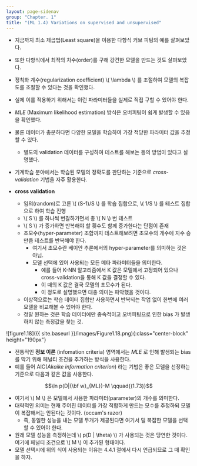 ```yaml
---
layout: page-sidenav
group: "Chapter. 1"
title: "(ML 1.4) Variations on supervised and unsupervised"
---
```


- 지금까지 최소 제곱법(Least square)을 이용한 다항식 커브 피팅의 예를 살펴보았다.
- 또한 다항식에서 최적의 차수(order)를 구해 강건한 모델을 만드는 것도 살펴보았다.
- 정칙화 계수(regularization coefficient) \\( \lambda \\) 를 조절하여 모델의 복잡도를 조절할 수 있다는 것을 확인했다.
- 실제 이를 적용하기 위해서는 이런 파라미터들을 실제로 직접 구할 수 있어야 한다.

- *MLE* (Maximum likelihood estimation) 방식은 오버피팅이 쉽게 발생할 수 있음을 확인했다.
- 물론 데이터가 충분하다면 다양한 모델을 학습하여 가장 적당한 파라미터 값을 추정할 수 있다.
    - 별도의 validation 데이터를 구성하여 테스트를 해보는 등의 방법이 있다고 설명했다.
- 기계학습 분야에서는 학습된 모델의 정확도를 판단하는 기준으로 *cross-validation* 기법을 자주 활용한다.

- **cross validation**
    - 임의(random)로 고른 \\( (S-1)/S \\) 를 학습 집합으로, \\( 1/S \\) 를 테스트 집합으로 하여 학습 진행
    - \\( S \\) 를 하나씩 번갈하가면서 총 \\( N \\) 번 테스트
    - \\( S \\) 가 증가하면 반복해야 할 횟수도 함께 증가한다는 단점이 존재
    - 초모수(hyper-parameter) 조합까지 테스트해보려면 초모수의 개수에 지수 승만큼 테스트를 반복해야 한다.
        - 여기서 초모수란 베이안 추론에서의 hyper-parameter를 의미하는 것은 아님.
        - 모델 선택에 있어 사용되는 모든 메타 파라미터들을 의미한다.
            - 예를 들어 K-NN 알고리즘에서 K 값은 모델에서 고정되어 있으나 cross-validation을 통해 K 값을 결정할 수 있다.
            - 이 때의 K 값은 결국 모델의 초모수가 된다.
            - 이 정도로 설명했으면 대충 의미는 파악했을 것이다.
    - 이상적으로는 학습 데이터 집합만 사용하면서 반복되는 작업 없이 한번에 여러 모델을 비교해볼 수 있어야 한다.
    - 정말 원하는 것은 학습 데이터에만 종속적이고 오버피팅으로 인한 bias 가 발생하지 않는 측정값을 찾는 것.

![figure1.18]({{ site.baseurl }}/images/Figure1.18.png){:class="center-block" height="190px"}
  
- 전통적인 **정보 이론** (infomation criteria) 영역에서는 *MLE* 로 인해 발생되는 bias를 막기 위해 페널티 조건을 추가하는 방식을 사용한다.
- 예를 들어 AIC(*Akaike information criterion*) 라는 기법은 좋은 모델을 선정하는 기준으로 다음과 같은 값을 사용한다.

$$\ln p(D|{\bf w}_{ML})-M \qquad{(1.73)}$$

- 여기서 \\( M \\) 은 모델에서 사용한 파라미터(parameter)의 개수를 의미한다.
- 대략적인 의미는 현재 주어진 데이터를 가장 적합하게 만드는 모수를 추정하되 모델이 복잡해서는 안된다는 것이다. (occam's razor)
    - 즉, 동일한 성능을 내는 모델 두개가 제공된다면 여기서 덜 복잡한 모델을 선택할 수 있어야 한다.
- 원래 모델 성능을 측정하는데 \\( p(D \| \theta) \\) 가 사용되는 것은 당연한 것이다. 여기에 페널티 조건으로 \\( M \\) 이 추가된 형태이다. 
- 모델 선택시에 위의 식이 사용되는 이유는 4.4.1 절에서 다시 언급되므로 그 때 확인을 하자.

